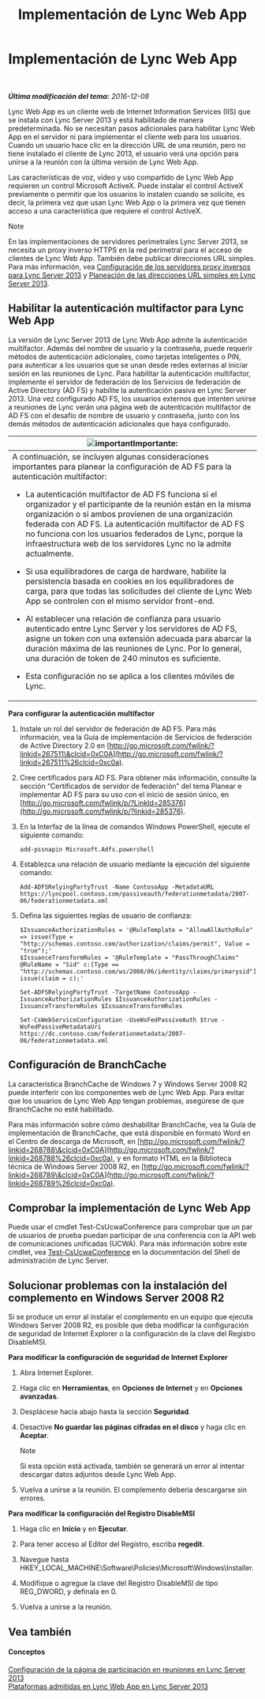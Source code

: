 ﻿---
title: Implementación de Lync Web App
TOCTitle: Implementación de Lync Web App
ms:assetid: b6301e98-051c-4e4b-8e10-ec922a8f508a
ms:mtpsurl: https://technet.microsoft.com/es-es/library/JJ205190(v=OCS.15)
ms:contentKeyID: 48276425
ms.date: 01/07/2017
mtps_version: v=OCS.15
ms.translationtype: HT
---

# Implementación de Lync Web App

 

_**Última modificación del tema:** 2016-12-08_

Lync Web App es un cliente web de Internet Information Services (IIS) que se instala con Lync Server 2013 y está habilitado de manera predeterminada. No se necesitan pasos adicionales para habilitar Lync Web App en el servidor ni para implementar el cliente web para los usuarios. Cuando un usuario hace clic en la dirección URL de una reunión, pero no tiene instalado el cliente de Lync 2013, el usuario verá una opción para unirse a la reunión con la última versión de Lync Web App.

Las características de voz, vídeo y uso compartido de Lync Web App requieren un control Microsoft ActiveX. Puede instalar el control ActiveX previamente o permitir que los usuarios lo instalen cuando se solicite, es decir, la primera vez que usan Lync Web App o la primera vez que tienen acceso a una característica que requiere el control ActiveX.


> [!NOTE]
> En las implementaciones de servidores perimetrales Lync Server 2013, se necesita un proxy inverso HTTPS en la red perimetral para el acceso de clientes de Lync Web App. También debe publicar direcciones URL simples. Para más información, vea <A href="lync-server-2013-setting-up-reverse-proxy-servers.md">Configuración de los servidores proxy inversos para Lync Server 2013</A> y <A href="lync-server-2013-planning-for-simple-urls.md">Planeación de las direcciones URL simples en Lync Server 2013</A>.



## Habilitar la autenticación multifactor para Lync Web App

La versión de Lync Server 2013 de Lync Web App admite la autenticación multifactor. Además del nombre de usuario y la contraseña, puede requerir métodos de autenticación adicionales, como tarjetas inteligentes o PIN, para autenticar a los usuarios que se unan desde redes externas al iniciar sesión en las reuniones de Lync. Para habilitar la autenticación multifactor, implemente el servidor de federación de los Servicios de federación de Active Directory (AD FS) y habilite la autenticación pasiva en Lync Server 2013. Una vez configurado AD FS, los usuarios externos que intenten unirse a reuniones de Lync verán una página web de autenticación multifactor de AD FS con el desafío de nombre de usuario y contraseña, junto con los demás métodos de autenticación adicionales que haya configurado.

<table>
<colgroup>
<col style="width: 100%" />
</colgroup>
<thead>
<tr class="header">
<th><img src="images/Gg425917.important(OCS.15).gif" title="important" alt="important" />Importante:</th>
</tr>
</thead>
<tbody>
<tr class="odd">
<td>A continuación, se incluyen algunas consideraciones importantes para planear la configuración de AD FS para la autenticación multifactor:
<ul>
<li><p>La autenticación multifactor de AD FS funciona si el organizador y el participante de la reunión están en la misma organización o si ambos provienen de una organización federada con AD FS. La autenticación multifactor de AD FS no funciona con los usuarios federados de Lync, porque la infraestructura web de los servidores Lync no la admite actualmente.</p></li>
<li><p>Si usa equilibradores de carga de hardware, habilite la persistencia basada en cookies en los equilibradores de carga, para que todas las solicitudes del cliente de Lync Web App se controlen con el mismo servidor front-end.</p></li>
<li><p>Al establecer una relación de confianza para usuario autenticado entre Lync Server y los servidores de AD FS, asigne un token con una extensión adecuada para abarcar la duración máxima de las reuniones de Lync. Por lo general, una duración de token de 240 minutos es suficiente.</p></li>
<li><p>Esta configuración no se aplica a los clientes móviles de Lync.</p></li>
</ul></td>
</tr>
</tbody>
</table>


**Para configurar la autenticación multifactor**

1.  Instale un rol del servidor de federación de AD FS. Para más información, vea la Guía de implementación de Servicios de federación de Active Directory 2.0 en [http://go.microsoft.com/fwlink/?linkid=267511\&clcid=0xC0A](http://go.microsoft.com/fwlink/?linkid=267511%26clcid=0xc0a).

2.  Cree certificados para AD FS. Para obtener más información, consulte la sección “Certificados de servidor de federación” del tema Planear e implementar AD FS para su uso con el inicio de sesión único, en [http://go.microsoft.com/fwlink/p/?LinkId=285376](http://go.microsoft.com/fwlink/p/?linkid=285376).

3.  En la Interfaz de la línea de comandos Windows PowerShell, ejecute el siguiente comando:
    
        add-pssnapin Microsoft.Adfs.powershell

4.  Establezca una relación de usuario mediante la ejecución del siguiente comando:
    
        Add-ADFSRelyingPartyTrust -Name ContosoApp -MetadataURL https://lyncpool.contoso.com/passiveauth/federationmetadata/2007-06/federationmetadata.xml

5.  Defina las siguientes reglas de usuario de confianza:
    
        $IssuanceAuthorizationRules = '@RuleTemplate = "AllowAllAuthzRule" => issue(Type = "http://schemas.contoso.com/authorization/claims/permit", Value = "true");'
        $IssuanceTransformRules = '@RuleTemplate = "PassThroughClaims" @RuleName = "Sid" c:[Type == "http://schemas.contoso.com/ws/2008/06/identity/claims/primarysid"]=> issue(claim = c);'
    
        Set-ADFSRelyingPartyTrust -TargetName ContosoApp -IssuanceAuthorizationRules $IssuanceAuthorizationRules -IssuanceTransformRules $IssuanceTransformRules
    
        Set-CsWebServiceConfiguration -UseWsFedPassiveAuth $true -WsFedPassiveMetadataUri https://dc.contoso.com/federationmetadata/2007-06/federationmetadata.xml

## Configuración de BranchCache

La característica BranchCache de Windows 7 y Windows Server 2008 R2 puede interferir con los componentes web de Lync Web App. Para evitar que los usuarios de Lync Web App tengan problemas, asegúrese de que BranchCache no esté habilitado.

Para más información sobre cómo deshabilitar BranchCache, vea la Guía de implementación de BranchCache, que está disponible en formato Word en el Centro de descarga de Microsoft, en [http://go.microsoft.com/fwlink/?linkid=268788\&clcid=0xC0A](http://go.microsoft.com/fwlink/?linkid=268788%26clcid=0xc0a), y en formato HTML en la Biblioteca técnica de Windows Server 2008 R2, en [http://go.microsoft.com/fwlink/?linkid=268789\&clcid=0xC0A](http://go.microsoft.com/fwlink/?linkid=268789%26clcid=0xc0a).

## Comprobar la implementación de Lync Web App

Puede usar el cmdlet Test-CsUcwaConference para comprobar que un par de usuarios de prueba puedan participar de una conferencia con la API web de comunicaciones unificadas (UCWA). Para más información sobre este cmdlet, vea [Test-CsUcwaConference](https://docs.microsoft.com/en-us/powershell/module/skype/Test-CsUcwaConference) en la documentación del Shell de administración de Lync Server.

## Solucionar problemas con la instalación del complemento en Windows Server 2008 R2

Si se produce un error al instalar el complemento en un equipo que ejecuta Windows Server 2008 R2, es posible que deba modificar la configuración de seguridad de Internet Explorer o la configuración de la clave del Registro DisableMSI.

**Para modificar la configuración de seguridad de Internet Explorer**

1.  Abra Internet Explorer.

2.  Haga clic en **Herramientas**, en **Opciones de Internet** y en **Opciones avanzadas**.

3.  Desplácese hacia abajo hasta la sección **Seguridad**.

4.  Desactive **No guardar las páginas cifradas en el disco** y haga clic en **Aceptar**.
    

    > [!NOTE]
    > Si esta opción está activada, también se generará un error al intentar descargar datos adjuntos desde Lync Web App.



5.  Vuelva a unirse a la reunión. El complemento debería descargarse sin errores.

**Para modificar la configuración del Registro DisableMSI**

1.  Haga clic en **Inicio** y en **Ejecutar**.

2.  Para tener acceso al Editor del Registro, escriba **regedit**.

3.  Navegue hasta HKEY\_LOCAL\_MACHINE\\Software\\Policies\\Microsoft\\Windows\\Installer.

4.  Modifique o agregue la clave del Registro DisableMSI de tipo REG\_DWORD, y defínala en 0.

5.  Vuelva a unirse a la reunión.

## Vea también

#### Conceptos

[Configuración de la página de participación en reuniones en Lync Server 2013](lync-server-2013-configuring-the-meeting-join-page.md)  
[Plataformas admitidas en Lync Web App en Lync Server 2013](lync-server-2013-lync-web-app-supported-platforms.md)

